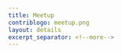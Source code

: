 ```yaml
---
title: Meetup
contriblogo: meetup.png
layout: details
excerpt_separator: <!--more-->
---
```


<!--more-->

